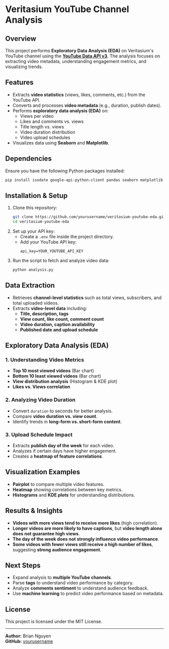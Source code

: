 # Veritasium YouTube Channel Analysis

## Overview
This project performs **Exploratory Data Analysis (EDA)** on Veritasium's YouTube channel using the **[YouTube Data API v3](https://developers.google.com/youtube/v3/docs)**. The analysis focuses on extracting video metadata, understanding engagement metrics, and visualizing trends.

## Features
- Extracts **video statistics** (views, likes, comments, etc.) from the YouTube API.
- Converts and processes **video metadata** (e.g., duration, publish dates).
- Performs **exploratory data analysis (EDA)** on:
  - Views per video
  - Likes and comments vs. views
  - Title length vs. views
  - Video duration distribution
  - Video upload schedules
- Visualizes data using **Seaborn** and **Matplotlib**.

## Dependencies
Ensure you have the following Python packages installed:
```sh
pip install isodate google-api-python-client pandas seaborn matplotlib python-dotenv
```

## Installation & Setup
1. Clone this repository:
   ```sh
   git clone https://github.com/yourusername/veritasium-youtube-eda.git
   cd veritasium-youtube-eda
   ```
2. Set up your API key:
   - Create a `.env` file inside the project directory.
   - Add your YouTube API key:
     ```
     api_key=YOUR_YOUTUBE_API_KEY
     ```
3. Run the script to fetch and analyze video data:
   ```sh
   python analysis.py
   ```

## Data Extraction
- Retrieves **channel-level statistics** such as total views, subscribers, and total uploaded videos.
- Extracts **video-level data** including:
  - **Title, description, tags**
  - **View count, like count, comment count**
  - **Video duration, caption availability**
  - **Published date and upload schedule**

## Exploratory Data Analysis (EDA)
### 1. Understanding Video Metrics
- **Top 10 most viewed videos** (Bar chart)
- **Bottom 10 least viewed videos** (Bar chart)
- **View distribution analysis** (Histogram & KDE plot)
- **Likes vs. Views correlation**

### 2. Analyzing Video Duration
- Convert `duration` to seconds for better analysis.
- Compare **video duration vs. view count**.
- Identify trends in **long-form vs. short-form content**.

### 3. Upload Schedule Impact
- Extracts **publish day of the week** for each video.
- Analyzes if certain days have higher engagement.
- Creates a **heatmap of feature correlations**.

## Visualization Examples
- **Pairplot** to compare multiple video features.
- **Heatmap** showing correlations between key metrics.
- **Histograms** and **KDE plots** for understanding distributions.

## Results & Insights
- **Videos with more views tend to receive more likes** (high correlation).
- **Longer videos are more likely to have captions**, but **video length alone does not guarantee high views**.
- **The day of the week does not strongly influence video performance**.
- **Some videos with fewer views still receive a high number of likes**, suggesting **strong audience engagement**.

## Next Steps
- Expand analysis to **multiple YouTube channels**.
- Parse **tags** to understand video performance by category.
- Analyze **comments sentiment** to understand audience feedback.
- Use **machine learning** to predict video performance based on metadata.

## License
This project is licensed under the MIT License.

---
**Author:** Brian Nguyen  
**GitHub:** [yourusername](https://github.com/yourusername)

